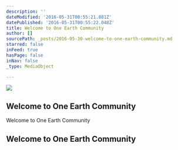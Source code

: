 ```yaml
---
description: ''
dateModified: '2016-05-31T00:55:21.881Z'
datePublished: '2016-05-31T00:55:22.048Z'
title: Welcome to One Earth Community
author: []
sourcePath: _posts/2016-05-30-welcome-to-one-earth-community.md
starred: false
inFeed: true
hasPage: false
inNav: false
_type: MediaObject

---
```

<article style=""><img src="https://the-grid-user-content.s3-us-west-2.amazonaws.com/011b4a3f-979e-4f4d-8d33-eaa5f5305259.png" /><h1>Welcome to One Earth Community</h1><p>Welcome to One Earth Community</p></article>

## Welcome to One Earth Community